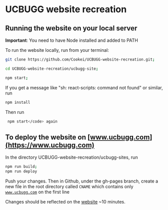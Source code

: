 # UCBUGG website recreation

 ## Running the website on your local server
 **Important**: You need to have Node installed and added to PATH  
 
To run the website locally, run from your terminal:

```bash
git clone https://github.com/Cookei/UCBUGG-website-recreation.git;

cd UCBUGG-website-recreation/ucbugg-site;

npm start;

```
If you get a message like "sh: react-scripts: command not found" or similar, run

```bash
npm install
```

Then run
```bash
 npm start</code> again
```

## To deploy the website on [www.ucbugg.com](https://www.ucbugg.com)
In the directory UCBUGG-website-recreation/ucbugg-sites, run
```bash
npm run build;
npm run deploy
```
  Push your changes. Then in Github, under the gh-pages branch, create a new file in the root directory called <code>CNAME</code> which contains only <code>www.ucbugg.com</code> on the first line

Changes should be reflected on the [website](https://www.ucbugg.com) ~10 minutes.

